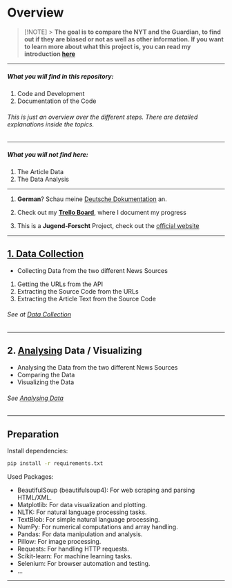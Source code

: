 # Overview

> [!NOTE] > **The goal is to compare the NYT and the Guardian, to find out if they are biased or not as well as other information.
> If you want to learn more about what this project is, you can read my introduction [here](./Präsentationen/Introduction.md)**

---

##### What you will find in this repository:

1. Code and Development
2. Documentation of the Code

###### This is just an overview over the different steps. There are detailed explanations inside the topics.

---

##### What you will not find here:

1. The Article Data
2. The Data Analysis

---

1. **German**? Schau meine [Deutsche Dokumentation](./Dokumentation/) an.

2. Check out my **[Trello Board](https://trello.com/w/jugend_forscht/)**, where I document my progress

3. This is a **Jugend-Forscht** Project, check out the [official website](https://www.jugend-forscht.de/)

---

## [1. Data Collection](./data-collection/)

- Collecting Data from the two different News Sources

1. Getting the URLs from the API
2. Extracting the Source Code from the URLs
3. Extracting the Article Text from the Source Code

###### See at [Data Collection](./data-collection/)

---

## 2. [Analysing](./Analysing/) Data / Visualizing

- Analysing the Data from the two different News Sources
- Comparing the Data
- Visualizing the Data

###### See [Analysing Data](Analysing/)

---

## Preparation

Install dependencies:

```sh
pip install -r requirements.txt
```

Used Packages:

- BeautifulSoup (beautifulsoup4): For web scraping and parsing HTML/XML.
- Matplotlib: For data visualization and plotting.
- NLTK: For natural language processing tasks.
- TextBlob: For simple natural language processing.
- NumPy: For numerical computations and array handling.
- Pandas: For data manipulation and analysis.
- Pillow: For image processing.
- Requests: For handling HTTP requests.
- Scikit-learn: For machine learning tasks.
- Selenium: For browser automation and testing.
- ...

---
